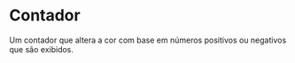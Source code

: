# Contador

Um contador que altera a cor com base em números positivos ou negativos que são exibidos.
